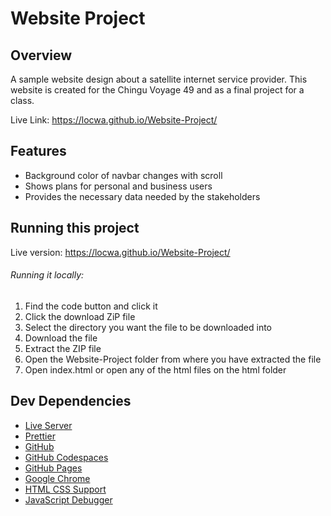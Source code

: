 # Website Project

## Overview

A sample website design about a satellite internet service provider. This website is created for the Chingu Voyage 49 and as a final project for a class.

Live Link: https://locwa.github.io/Website-Project/

## Features

* Background color of navbar changes with scroll
* Shows plans for personal and business users
* Provides the necessary data needed by the stakeholders

## Running this project

Live version: https://locwa.github.io/Website-Project/

###### Running it locally:

1. Find the code button and click it
2. Click the download ZiP file
3. Select the directory you want the file to be downloaded into
4. Download the file
5. Extract the ZIP file
6. Open the Website-Project folder from where you have extracted the file
7. Open index.html or open any of the html files on the html folder

## Dev Dependencies

* [Live Server](https://marketplace.visualstudio.com/items?itemName=ritwickdey.LiveServer)
* [Prettier](https://prettier.io/)
* [GitHub](https://github.com/)
* [GitHub Codespaces](https://github.com/features/codespaces)
* [GitHub Pages](https://pages.github.com/)
* [Google Chrome](https://www.google.com/intl/en_ph/chrome/)
* [HTML CSS Support](https://marketplace.visualstudio.com/items?itemName=ecmel.vscode-html-css)
* [JavaScript Debugger](https://marketplace.visualstudio.com/items?itemName=ms-vscode.js-debug)